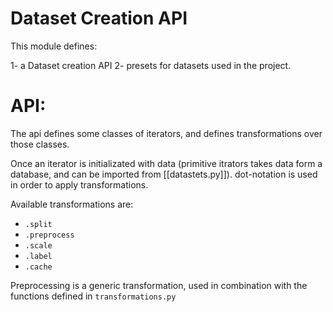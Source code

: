 # Dataset Creation API

This module defines:

1- a Dataset creation API
2- presets for datasets used in the project.

# API:

The api defines some classes of iterators, and defines transformations over those classes.

Once an iterator is initializated with data (primitive itrators takes data form a database,
and can be imported from [[datastets.py]]). dot-notation is used in order to apply transformations.

Available transformations are:
  - `.split`
  - `.preprocess`
  - `.scale`
  - `.label`
  - `.cache`

Preprocessing is a generic transformation, used in combination with the functions defined in `transformations.py`
